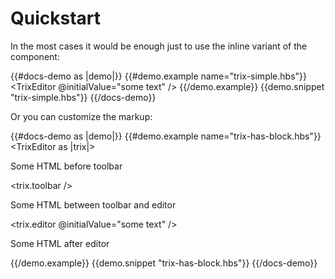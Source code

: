 # Quickstart

In the most cases it would be enough just to use the inline variant of the component:

{{#docs-demo as |demo|}}
  {{#demo.example name="trix-simple.hbs"}}
    <TrixEditor
      @initialValue="some text" />
  {{/demo.example}}
  {{demo.snippet "trix-simple.hbs"}}
{{/docs-demo}}

Or you can customize the markup:

{{#docs-demo as |demo|}}
  {{#demo.example name="trix-has-block.hbs"}}
    <TrixEditor as |trix|>
      <p>Some HTML before toolbar</p>
      <trix.toolbar />
      <p>Some HTML between toolbar and editor</p>
      <trix.editor @initialValue="some text" />
      <p>Some HTML after editor</p>
    </TrixEditor>
  {{/demo.example}}
  {{demo.snippet "trix-has-block.hbs"}}
{{/docs-demo}}
